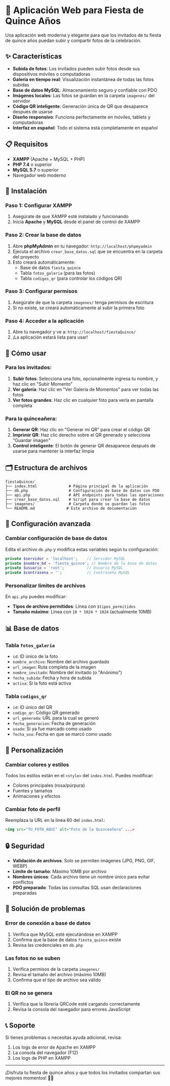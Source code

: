 # 🎉 Aplicación Web para Fiesta de Quince Años

Una aplicación web moderna y elegante para que los invitados de tu fiesta de quince años puedan subir y compartir fotos de la celebración.

## ✨ Características

- **Subida de fotos**: Los invitados pueden subir fotos desde sus dispositivos móviles o computadoras
- **Galería en tiempo real**: Visualización instantánea de todas las fotos subidas
- **Base de datos MySQL**: Almacenamiento seguro y confiable con PDO
- **Imágenes locales**: Las fotos se guardan en la carpeta `imagenes/` del servidor
- **Código QR inteligente**: Generación única de QR que desaparece después de usarse
- **Diseño responsivo**: Funciona perfectamente en móviles, tablets y computadoras
- **Interfaz en español**: Todo el sistema está completamente en español

## 📋 Requisitos

- **XAMPP** (Apache + MySQL + PHP)
- **PHP 7.4** o superior
- **MySQL 5.7** o superior
- Navegador web moderno

## 🚀 Instalación

### Paso 1: Configurar XAMPP
1. Asegúrate de que XAMPP esté instalado y funcionando
2. Inicia **Apache** y **MySQL** desde el panel de control de XAMPP

### Paso 2: Crear la base de datos
1. Abre **phpMyAdmin** en tu navegador: `http://localhost/phpmyadmin`
2. Ejecuta el archivo `crear_base_datos.sql` que se encuentra en la carpeta del proyecto
3. Esto creará automáticamente:
   - Base de datos `fiesta_quince`
   - Tabla `fotos_galeria` (para las fotos)
   - Tabla `codigos_qr` (para controlar los códigos QR)

### Paso 3: Configurar permisos
1. Asegúrate de que la carpeta `imagenes/` tenga permisos de escritura
2. Si no existe, se creará automáticamente al subir la primera foto

### Paso 4: Acceder a la aplicación
1. Abre tu navegador y ve a: `http://localhost/fiestaQuince/`
2. ¡La aplicación estará lista para usar!

## 📱 Cómo usar

### Para los invitados:
1. **Subir fotos**: Selecciona una foto, opcionalmente ingresa tu nombre, y haz clic en "Subir Momento"
2. **Ver galería**: Haz clic en "Ver Galería de Momentos" para ver todas las fotos
3. **Ver fotos grandes**: Haz clic en cualquier foto para verla en pantalla completa

### Para la quinceañera:
1. **Generar QR**: Haz clic en "Generar mi QR" para crear el código QR
2. **Imprimir QR**: Haz clic derecho sobre el QR generado y selecciona "Guardar imagen"
3. **Control inteligente**: El botón de generar QR desaparece después de usarse para mantener la interfaz limpia

## 🗂️ Estructura de archivos

```
fiestaQuince/
├── index.html              # Página principal de la aplicación
├── db.php                  # Configuración de base de datos con PDO
├── api.php                 # API endpoints para todas las operaciones
├── crear_base_datos.sql    # Script para crear la base de datos
├── imagenes/               # Carpeta donde se guardan las fotos
└── README.md              # Este archivo de documentación
```

## 🔧 Configuración avanzada

### Cambiar configuración de base de datos
Edita el archivo `db.php` y modifica estas variables según tu configuración:

```php
private $servidor = 'localhost';    // Servidor MySQL
private $nombre_bd = 'fiesta_quince'; // Nombre de la base de datos
private $usuario = 'root';          // Usuario MySQL
private $contrasena = '';           // Contraseña MySQL
```

### Personalizar límites de archivos
En `api.php` puedes modificar:
- **Tipos de archivo permitidos**: Línea con `$tipos_permitidos`
- **Tamaño máximo**: Línea con `10 * 1024 * 1024` (actualmente 10MB)

## 📊 Base de datos

### Tabla `fotos_galeria`
- `id`: ID único de la foto
- `nombre_archivo`: Nombre del archivo guardado
- `url_imagen`: Ruta completa de la imagen
- `nombre_invitado`: Nombre del invitado (o "Anónimo")
- `fecha_subida`: Fecha y hora de subida
- `activa`: Si la foto está activa

### Tabla `codigos_qr`
- `id`: ID único del QR
- `codigo_qr`: Código QR generado
- `url_generada`: URL para la cual se generó
- `fecha_generacion`: Fecha de generación
- `usado`: Si ya fue marcado como usado
- `fecha_uso`: Fecha en que se marcó como usado

## 🎨 Personalización

### Cambiar colores y estilos
Todos los estilos están en el `<style>` del `index.html`. Puedes modificar:
- Colores principales (rosa/púrpura)
- Fuentes y tamaños
- Animaciones y efectos

### Cambiar foto de perfil
Reemplaza la URL en la línea 60 del `index.html`:
```html
<img src="TU_FOTO_AQUI" alt="Foto de la Quinceañera" ...>
```

## 🔒 Seguridad

- **Validación de archivos**: Solo se permiten imágenes (JPG, PNG, GIF, WEBP)
- **Límite de tamaño**: Máximo 10MB por archivo
- **Nombres únicos**: Cada archivo tiene un nombre único para evitar conflictos
- **PDO preparado**: Todas las consultas SQL usan declaraciones preparadas

## 🚨 Solución de problemas

### Error de conexión a base de datos
1. Verifica que MySQL esté ejecutándose en XAMPP
2. Confirma que la base de datos `fiesta_quince` existe
3. Revisa las credenciales en `db.php`

### Las fotos no se suben
1. Verifica permisos de la carpeta `imagenes/`
2. Revisa el tamaño del archivo (máximo 10MB)
3. Confirma que el tipo de archivo sea válido

### El QR no se genera
1. Verifica que la librería QRCode esté cargando correctamente
2. Revisa la consola del navegador para errores JavaScript

## 📞 Soporte

Si tienes problemas o necesitas ayuda adicional, revisa:
1. Los logs de error de Apache en XAMPP
2. La consola del navegador (F12)
3. Los logs de PHP en XAMPP

---

¡Disfruta tu fiesta de quince años y que todos los invitados compartan sus mejores momentos! 🎊✨
